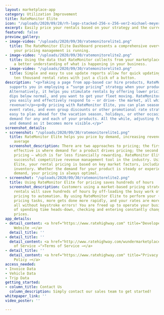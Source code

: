 ```yaml
---
layout: marketplace-app
category: Utilization Improvement
title: RateMonitor Elite
icon: "/uploads/2020/09/28/rh-logo-stacked-256-x-256-ver2-michael-meyer.png"
excerpt: Easily price your rentals based on your strategy and the current demand.
featured: false
preview_gallery:
- image-video: "/uploads/2020/09/30/ratemonitorelite1.png"
  title: The RateMonitor Elite Dashboard presents a comprehensive overview of how
    your pricing management is running.
- image-video: "/uploads/2020/09/30/ratemonitorelite2.png"
  title: Using the data that RateMonitor collects from your marketplace allows for
    a better understanding of what is happening in your business.
- image-video: "/uploads/2020/09/30/ratemonitorelite3.png"
  title: Simple and easy to use update reports allow for quick updating of ten or
    ten thousand rental rates with just a click of a button.
description: "<p>Taking a page from app-based car hire products, RateMonitor Elite
  supports you in employing a “surge pricing” strategy when your product is in demand!
  Alternatively, it helps you stimulate rentals by offering lower pricing when activity
  dips below normal, and you want to get your fleet moving. RateMonitor Elite helps
  you easily and effectively respond to – or drive- the market, all while increasing
  revenue!</p><p>By pricing with RateMonitor Elite, you can plan seasonal rates, special
  event rates, and even group discounts or other promotional rate strategies. It’s
  easy to plan ahead for the vacation season, holidays, or other occasions that impact
  demand for any and each of your products. All the while, adjusting for future competition
  and demand as it becomes more visible.</p>"
screenshot_details:
- screenshot: "/uploads/2020/09/30/ratemonitorelite1.png"
  title: RateMonitor Elite helps you price by demand, increasing revenue by 18% on
    average
  screenshot_description: There are two approaches to pricing; the first and most
    effective is where demand for a product drives pricing; the second is simple flat
    pricing – which is far less financially rewarding. RateMonitor Elite is the most
    successful competitive revenue management tool in the industry. Using RateMonitor
    Elite, your rental pricing is based on key market factors, including demand and
    inventory. Whether the demand for your product is steady or experiencing increased
    demand, your pricing is always optimal.
- screenshot: "/uploads/2020/09/30/ratemonitorelite2.png"
  title: Using RateMonitor Elite for pricing saves hundreds of hours
  screenshot_description: Customers using a market-based pricing strategy for their
    rentals will save hundreds of hours by off-loading the busy work of competitive
    pricing to automation. By using RateMonitor Elite to perform your (formerly) manual
    pricing tasks, more gets done more rapidly, and your rates are more competitive,
    all without keystroke errors! You are freed up to operate your business instead
    of spending time heads-down, checking and entering constantly changing rental
    prices.
app_details:
- detail_content: <a href="https://www.ratehighway.com" title="Developer Website →">Developer
    Website →</a>
  detail_title: ''
- detail_title: ''
  detail_content: <a href="http://www.ratehighway.com/wundermarketplace-terms" title="Terms
    of Service →">Terms of Service →</a>
- detail_title: ''
  detail_content: <a href="https://www.ratehighway.com" title="Privacy Policy →">Privacy
    Policy →</a>
access_needed:
- Invoice Data
- Vehicle Data
- Trip Data
getting_started:
- column_title: Contact Us
  column_description: Simply contact our sales team to get started!
whitepaper_link: ''
video_poster: ''

---
```

